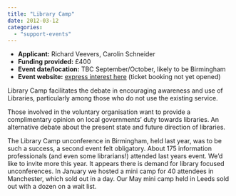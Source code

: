 ```yaml
---
title: "Library Camp"
date: 2012-03-12
categories: 
  - "support-events"
---
```


- **Applicant:** Richard Veevers, Carolin Schneider
- **Funding provided:** £400
- **Event date/location:** TBC September/October, likely to be Birmingham
- **Event website:** [express interest here](http://www.eventbrite.co.uk/event/3217881771) (ticket booking not yet opened)

Library Camp facilitates the debate in encouraging awareness and use of Libraries, particularly among those who do not use the existing service.

Those involved in the voluntary organisation want to provide a complimentary opinion on local governments’ duty towards libraries. An alternative debate about the present state and future direction of libraries.

The Library Camp unconference in Birmingham, held last year, was to be such a success, a second event felt obligatory. About 175 information professionals (and even some librarians!) attended last years event. We’d like to invite more this year. It appears there is demand for library focused unconferences. In January we hosted a mini camp for 40 attendees in Manchester, which sold out in a day. Our May mini camp held in Leeds sold out with a dozen on a wait list.

